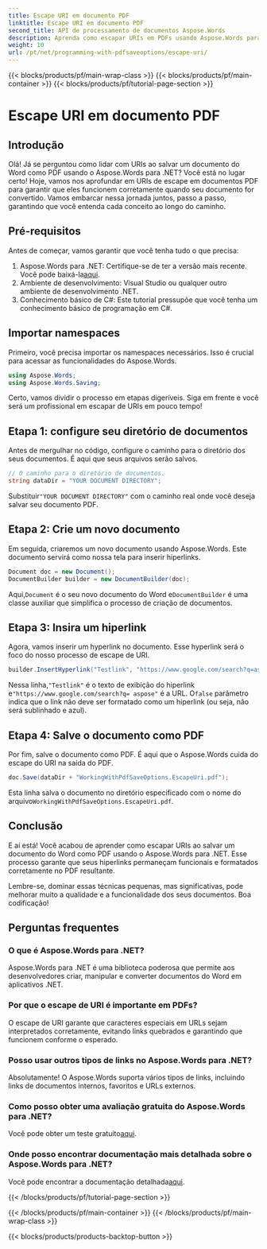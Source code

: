 ```yaml
---
title: Escape URI em documento PDF
linktitle: Escape URI em documento PDF
second_title: API de processamento de documentos Aspose.Words
description: Aprenda como escapar URIs em PDFs usando Aspose.Words para .NET. Este guia detalhado o guia pelo processo passo a passo.
weight: 10
url: /pt/net/programming-with-pdfsaveoptions/escape-uri/
---
```


{{< blocks/products/pf/main-wrap-class >}}
{{< blocks/products/pf/main-container >}}
{{< blocks/products/pf/tutorial-page-section >}}

# Escape URI em documento PDF

## Introdução

Olá! Já se perguntou como lidar com URIs ao salvar um documento do Word como PDF usando o Aspose.Words para .NET? Você está no lugar certo! Hoje, vamos nos aprofundar em URIs de escape em documentos PDF para garantir que eles funcionem corretamente quando seu documento for convertido. Vamos embarcar nessa jornada juntos, passo a passo, garantindo que você entenda cada conceito ao longo do caminho.

## Pré-requisitos

Antes de começar, vamos garantir que você tenha tudo o que precisa:

1.  Aspose.Words para .NET: Certifique-se de ter a versão mais recente. Você pode baixá-la[aqui](https://releases.aspose.com/words/net/).
2. Ambiente de desenvolvimento: Visual Studio ou qualquer outro ambiente de desenvolvimento .NET.
3. Conhecimento básico de C#: Este tutorial pressupõe que você tenha um conhecimento básico de programação em C#.

## Importar namespaces

Primeiro, você precisa importar os namespaces necessários. Isso é crucial para acessar as funcionalidades do Aspose.Words.

```csharp
using Aspose.Words;
using Aspose.Words.Saving;
```

Certo, vamos dividir o processo em etapas digeríveis. Siga em frente e você será um profissional em escapar de URIs em pouco tempo!

## Etapa 1: configure seu diretório de documentos

Antes de mergulhar no código, configure o caminho para o diretório dos seus documentos. É aqui que seus arquivos serão salvos.

```csharp
// O caminho para o diretório de documentos.
string dataDir = "YOUR DOCUMENT DIRECTORY";
```

 Substituir`"YOUR DOCUMENT DIRECTORY"` com o caminho real onde você deseja salvar seu documento PDF.

## Etapa 2: Crie um novo documento

Em seguida, criaremos um novo documento usando Aspose.Words. Este documento servirá como nossa tela para inserir hiperlinks.

```csharp
Document doc = new Document();
DocumentBuilder builder = new DocumentBuilder(doc);
```

 Aqui,`Document` é o seu novo documento do Word e`DocumentBuilder` é uma classe auxiliar que simplifica o processo de criação de documentos.

## Etapa 3: Insira um hiperlink

Agora, vamos inserir um hyperlink no documento. Esse hyperlink será o foco do nosso processo de escape de URI.

```csharp
builder.InsertHyperlink("Testlink", "https://www.google.com/search?q=aspose", falso);
```

 Nessa linha,`"Testlink"` é o texto de exibição do hiperlink e`"https://www.google.com/search?q= aspose"` é a URL. O`false` parâmetro indica que o link não deve ser formatado como um hiperlink (ou seja, não será sublinhado e azul).

## Etapa 4: Salve o documento como PDF

Por fim, salve o documento como PDF. É aqui que o Aspose.Words cuida do escape do URI na saída do PDF.

```csharp
doc.Save(dataDir + "WorkingWithPdfSaveOptions.EscapeUri.pdf");
```

 Esta linha salva o documento no diretório especificado com o nome do arquivo`WorkingWithPdfSaveOptions.EscapeUri.pdf`.

## Conclusão

E aí está! Você acabou de aprender como escapar URIs ao salvar um documento do Word como PDF usando o Aspose.Words para .NET. Esse processo garante que seus hiperlinks permaneçam funcionais e formatados corretamente no PDF resultante. 

Lembre-se, dominar essas técnicas pequenas, mas significativas, pode melhorar muito a qualidade e a funcionalidade dos seus documentos. Boa codificação!

## Perguntas frequentes

### O que é Aspose.Words para .NET?

Aspose.Words para .NET é uma biblioteca poderosa que permite aos desenvolvedores criar, manipular e converter documentos do Word em aplicativos .NET.

### Por que o escape de URI é importante em PDFs?

O escape de URI garante que caracteres especiais em URLs sejam interpretados corretamente, evitando links quebrados e garantindo que funcionem conforme o esperado.

### Posso usar outros tipos de links no Aspose.Words para .NET?

Absolutamente! O Aspose.Words suporta vários tipos de links, incluindo links de documentos internos, favoritos e URLs externos.

### Como posso obter uma avaliação gratuita do Aspose.Words para .NET?

 Você pode obter um teste gratuito[aqui](https://releases.aspose.com/).

### Onde posso encontrar documentação mais detalhada sobre o Aspose.Words para .NET?

 Você pode encontrar a documentação detalhada[aqui](https://reference.aspose.com/words/net/).

{{< /blocks/products/pf/tutorial-page-section >}}

{{< /blocks/products/pf/main-container >}}
{{< /blocks/products/pf/main-wrap-class >}}

{{< blocks/products/products-backtop-button >}}
